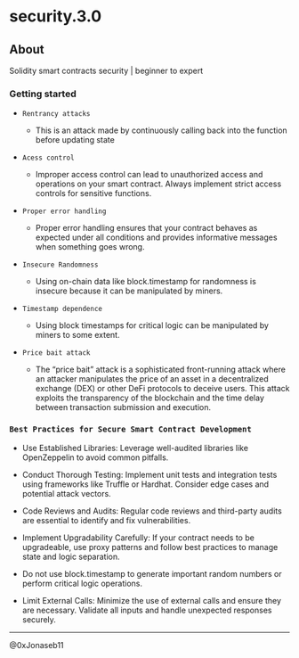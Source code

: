 # security.3.0

## About

Solidity smart contracts security | beginner to expert

### Getting started

- `Rentrancy attacks`

  - This is an attack made by continuously calling back into the function
    before updating state

- `Acess control`

  - Improper access control can lead to unauthorized access and operations on your smart contract. Always implement strict access controls for sensitive functions.
  
- `Proper error handling`

  - Proper error handling ensures that your contract behaves as expected under all conditions and provides informative messages when something goes wrong.
  
- `Insecure Randomness`

  - Using on-chain data like block.timestamp for randomness is insecure because it can be manipulated by miners.
  
- `Timestamp dependence`

  - Using block timestamps for critical logic can be manipulated by miners to some extent.

- `Price bait attack`
  
  - The “price bait” attack is a sophisticated front-running attack where an attacker manipulates the price of an asset in a decentralized exchange (DEX) or other DeFi protocols to deceive users. This attack exploits the transparency of the blockchain and the time delay between transaction submission and execution.

### `Best Practices for Secure Smart Contract Development`

- Use Established Libraries: Leverage well-audited libraries like OpenZeppelin to avoid common pitfalls.

- Conduct Thorough Testing: Implement unit tests and integration tests using frameworks like Truffle or Hardhat. Consider edge cases and potential attack vectors.

- Code Reviews and Audits: Regular code reviews and third-party audits are essential to identify and fix vulnerabilities.
- Implement Upgradability Carefully: If your contract needs to be upgradeable, use proxy patterns and follow best practices to manage state and logic separation.

- Do not use block.timestamp to generate important random numbers or perform critical logic operations.
  
- Limit External Calls: Minimize the use of external calls and ensure they are necessary. Validate all inputs and handle unexpected responses securely.

-----------------

@0xJonaseb11
